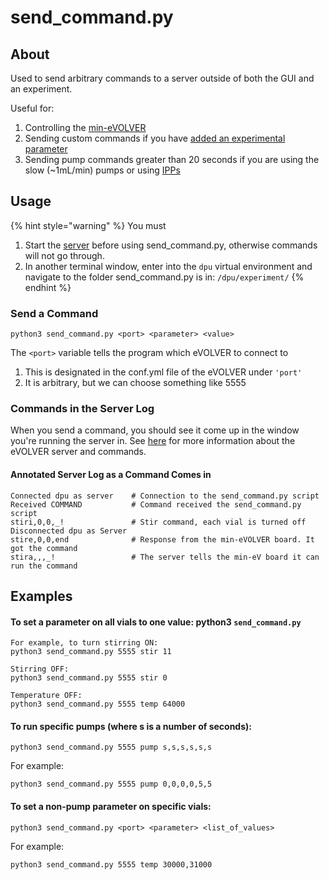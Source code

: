 # send\_command.py

## About

Used to send arbitrary commands to a server outside of both the GUI and an experiment.&#x20;

Useful for:

1. Controlling the [min-eVOLVER](./)
2. Sending custom commands if you have [added an experimental parameter](../adding-an-experimental-parameter/)
3. Sending pump commands greater than 20 seconds if you are using the slow (\~1mL/min) pumps or using [IPPs](../../hardware/overview-of-millifluidics/ipps-integrated-peristaltic-pumps.md)

## Usage

{% hint style="warning" %}
You must

1. Start the [server](software-installation-and-startup.md#server-startup) before using send\_command.py, otherwise commands will not go through.
2. In another terminal window, enter into the `dpu` virtual environment and navigate to the folder send\_command.py is in: `/dpu/experiment/`
{% endhint %}

### Send a Command

```
python3 send_command.py <port> <parameter> <value>
```

The `<port>` variable tells the program which eVOLVER to connect to

1. This is designated in the conf.yml file of the eVOLVER under `'port'`
2. It is arbitrary, but we can choose something like 5555

### Commands in the Server Log

When you send a command, you should see it come up in the window you're running the server in. See [here](../../software/server-code-structure/#server-serial-communication) for more information about the eVOLVER server and commands.

#### Annotated Server Log as a Command Comes in

```
Connected dpu as server    # Connection to the send_command.py script
Received COMMAND           # Command received the send_command.py script
stiri,0,0,_!               # Stir command, each vial is turned off
Disconnected dpu as Server
stire,0,0,end              # Response from the min-eVOLVER board. It got the command 
stira,,,_!                 # The server tells the min-eV board it can run the command
```

## Examples

#### To set a parameter on all vials to one value: python3 `send_command.py`

```
For example, to turn stirring ON:
python3 send_command.py 5555 stir 11

Stirring OFF:
python3 send_command.py 5555 stir 0

Temperature OFF:
python3 send_command.py 5555 temp 64000
```

#### To run specific pumps (where s is a number of seconds):&#x20;

`python3 send_command.py 5555 pump s,s,s,s,s,s`

For example:

`python3 send_command.py 5555 pump 0,0,0,0,5,5`

#### To set a non-pump parameter on specific vials:

`python3 send_command.py <port> <parameter> <list_of_values>`

For example:

`python3 send_command.py 5555 temp 30000,31000`
